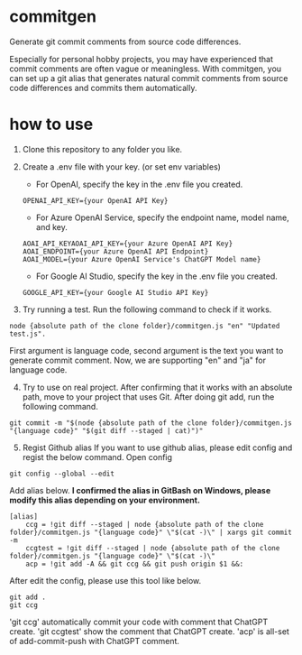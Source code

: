 # commitgen

Generate git commit comments from source code differences.

Especially for personal hobby projects, you may have experienced that commit comments are often vague or meaningless. With commitgen, you can set up a git alias that generates natural commit comments from source code differences and commits them automatically.

# how to use

1. Clone this repository to any folder you like.
2. Create a .env file with your key. (or set env variables)

   - For OpenAI, specify the key in the .env file you created.

   ```:.env
   OPENAI_API_KEY={your OpenAI API Key}
   ```

   - For Azure OpenAI Service, specify the endpoint name, model name, and key.

   ```:.env
   AOAI_API_KEYAOAI_API_KEY={your Azure OpenAI API Key}
   AOAI_ENDPOINT={your Azure OpenAI API Endpoint}
   AOAI_MODEL={your Azure OpenAI Service's ChatGPT Model name}
   ```

   - For Google AI Studio, specify the key in the .env file you created.

   ```:.env
   GOOGLE_API_KEY={your Google AI Studio API Key}
   ```

3. Try running a test. Run the following command to check if it works.

```
node {absolute path of the clone folder}/commitgen.js "en" "Updated test.js".
```

First argument is language code, second argument is the text you want to generate commit comment.
Now, we are supporting "en" and "ja" for language code.

4. Try to use on real project.
   After confirming that it works with an absolute path, move to your project that uses Git. After doing git add, run the following command.

```
git commit -m "$(node {absolute path of the clone folder}/commitgen.js "{language code}" "$(git diff --staged | cat)")"
```

5. Regist Github alias
   If you want to use github alias, please edit config and regist the below command.
   Open config

```
git config --global --edit
```

Add alias below.
**I confirmed the alias in GitBash on Windows, please modify this alias depending on your environment.**

```
[alias]
	ccg = !git diff --staged | node {absolute path of the clone folder}/commitgen.js "{language code}" \"$(cat -)\" | xargs git commit -m
	ccgtest = !git diff --staged | node {absolute path of the clone folder}/commitgen.js "{language code}" \"$(cat -)\"
	acp = !git add -A && git ccg && git push origin $1 &&:
```

After edit the config, please use this tool like below.

```
git add .
git ccg
```

'git ccg' automatically commit your code with comment that ChatGPT create.
'git ccgtest' show the comment that ChatGPT create.
'acp' is all-set of add-commit-push with ChatGPT comment.
